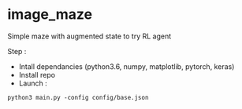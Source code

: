 # image_maze
Simple maze with augmented state to try RL agent



Step :
- Intall dependancies (python3.6, numpy, matplotlib, pytorch, keras)
- Install repo
- Launch : 
```
python3 main.py -config config/base.json
```
